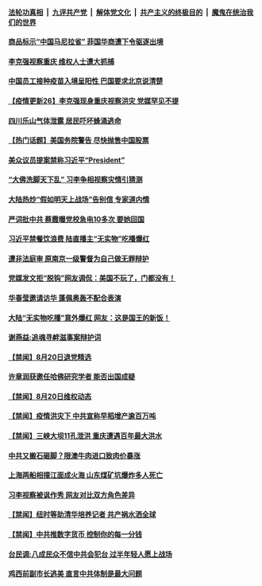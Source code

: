 

####  [法轮功真相](../../../../basic/blob/master/README.md?t=08212103) &nbsp;|&nbsp; [九评共产党](../../../../9ping.md/blob/master/README.md?t=08212103) &nbsp;|&nbsp; [解体党文化](../../../../jtdwh.md/blob/master/README.md?t=08212103)  &nbsp;|&nbsp; [共产主义的终极目的](../../../../gczydzjmd.md/blob/master/README.md?t=08212103) &nbsp;|&nbsp; [魔鬼在统治我们的世界](../../../../mgztzwmdsj.md/blob/master/README.md?t=08212103) 

#### [商品标示“中国马尼拉省” 菲国华商遭下令驱逐出境](../pages/prog204/a102923137.md?t=08212103) 

#### [李克强视察重庆 维权人士遭大抓捕](../pages/prog204/a102923242.md?t=08212103) 

#### [中国员工接种疫苗入境呈阳性 巴国要求北京说清楚](../pages/prog204/a102923225.md?t=08212103) 

#### [【疫情更新26】李克强现身重庆视察洪灾 党媒罕见不提](../pages/prog204/a102915239.md?t=08212103) 


#### [四川乐山气体泄露 居民吓坏蜂涌逃命](../pages/prog204/a102923253.md?t=08212103) 

#### [【热门话题】美国务院警告 尽快抛售中国股票](../pages/prog204/a102923177.md?t=08212103) 

#### [美众议员提案禁称习近平“President”](../pages/prog204/a102923188.md?t=08212103) 

#### [“大佛洗脚天下乱” 习李争相视察灾情引猜测](../pages/prog204/a102923175.md?t=08212103) 

#### [大陆热炒“假如明天上战场”告别信 专家道内情](../pages/prog204/a102923167.md?t=08212103) 

#### [严词批中共 蔡霞曝党校急电10多次 要她回国](../pages/prog204/a102923096.md?t=08212103) 

#### [习近平禁餐饮浪费 陆直播主“无实物”吃播爆红](../pages/prog204/a102923088.md?t=08212103) 

#### [遭非法庭审 原南京一级警督为自己做无罪辩护](../pages/prog204/a102923054.md?t=08212103) 

#### [党媒发文拒“脱钩”网友调侃：美国不玩了，门都没有！](../pages/prog204/a102923044.md?t=08212103) 

#### [华春莹邀请访华 蓬佩奥轰不配合表演](../pages/prog204/a102923013.md?t=08212103) 

#### [大陆“无实物吃播”意外爆红 网友：这是国王的新饭！](../pages/prog204/a102922985.md?t=08212103) 

#### [谢燕益:追魂寻衅滋事案辩护词](../pages/prog204/a102922947.md?t=08212103) 


#### [【禁闻】8月20日退党精选](../pages/prog204/a102922848.md?t=08212103) 

#### [许章润获邀任哈佛研究学者 能否出国成疑](../pages/prog204/a102922799.md?t=08212103) 

#### [【禁闻】8月20日维权动态](../pages/prog204/a102922833.md?t=08212103) 

#### [【禁闻】疫情洪灾下 中共宣称早稻增产逾百万吨](../pages/prog204/a102922815.md?t=08212103) 

#### [【禁闻】三峡大坝11孔泄洪 重庆遭遇百年最大洪水](../pages/prog204/a102922807.md?t=08212103) 

#### [中共又搬石砸脚？限澳牛肉进口致肉价暴涨](../pages/prog204/a102922788.md?t=08212103) 

#### [上海两船相撞江面成火海 山东煤矿坑爆炸多人死亡](../pages/prog204/a102922775.md?t=08212103) 

#### [习李视察被讽作秀 网友对比双方角色差异](../pages/prog204/a102922747.md?t=08212103) 

#### [【禁闻】纽时等助清华培养记者 共产祸水洒全球](../pages/prog204/a102922765.md?t=08212103) 

#### [【禁闻】中共推数字货币 控制你的每一分钱](../pages/prog204/a102922761.md?t=08212103) 

#### [台民调:八成民众不信中共会犯台 过半年轻人愿上战场](../pages/prog204/a102922719.md?t=08212103) 

#### [鸡西前副市长逃美 直言中共体制是最大问题](../pages/prog204/a102922706.md?t=08212103) 

